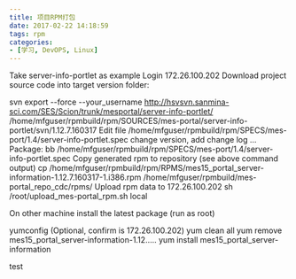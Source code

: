 ```yaml
---
title: 项目RPM打包
date: 2017-02-22 14:18:59
tags: rpm
categories:
- [学习, DevOPS, Linux]
---
```

Take server-info-portlet as example
Login 172.26.100.202
Download project source code into target version folder:
<!--more-->
svn export --force --your_username http://hsvsvn.sanmina-sci.com/SES/Scion/trunk/mesportal/server-info-portlet/ /home/mfguser/rpmbuild/rpm/SOURCES/mes-portal/server-info-portlet/svn/1.12.7.160317
Edit file /home/mfguser/rpmbuild/rpm/SPECS/mes-port/1.4/server-info-portlet.spec
change version, add change log ...
Package: bb /home/mfguser/rpmbuild/rpm/SPECS/mes-port/1.4/server-info-portlet.spec
Copy generated rpm to repository (see above command output)
cp /home/mfguser/rpmbuild/rpm/RPMS/mes15_portal_server-information-1.12.7.160317-1.i386.rpm /home/mfguser/rpmbuild/mes-portal_repo_cdc/rpms/
Upload rpm data to 172.26.100.202
sh /root/upload_mes-portal_rpm.sh local




On other machine install the latest package (run as root)

yumconfig (Optional, confirm is 172.26.100.202)
yum clean all
yum remove mes15_portal_server-information-1.12.....
yum install mes15_portal_server-information

test
